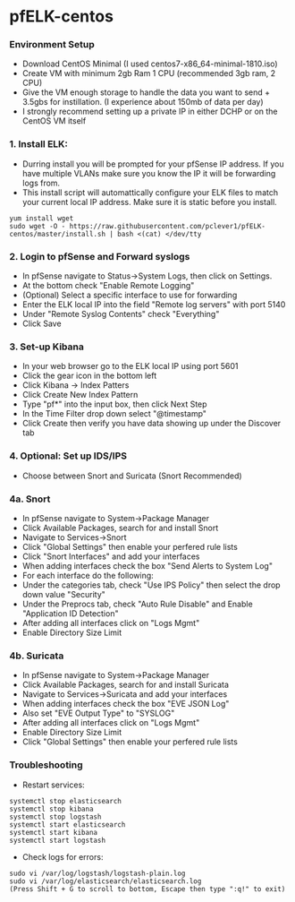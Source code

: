 # pfELK-centos

### Environment Setup
- Download CentOS Minimal (I used centos7-x86_64-minimal-1810.iso)
- Create VM with minimum 2gb Ram 1 CPU (recommended 3gb ram, 2 CPU)
- Give the VM enough storage to handle the data you want to send + 3.5gbs for instillation. (I experience about 150mb of data per day)
- I strongly recommend setting up a private IP in either DCHP or on the CentOS VM itself

### 1. Install ELK:
 - Durring install you will be prompted for your pfSense IP address. If you have multiple VLANs make sure you know the IP it will be forwarding logs from.
 - This install script will automattically configure your ELK files to match your current local IP address. Make sure it is static before you install.
```
yum install wget
sudo wget -O - https://raw.githubusercontent.com/pclever1/pfELK-centos/master/install.sh | bash <(cat) </dev/tty
```

### 2. Login to pfSense and Forward syslogs
- In pfSense navigate to Status->System Logs, then click on Settings.
- At the bottom check "Enable Remote Logging"
- (Optional) Select a specific interface to use for forwarding
- Enter the ELK local IP into the field "Remote log servers" with port 5140
- Under "Remote Syslog Contents" check "Everything"
- Click Save

### 3. Set-up Kibana
- In your web browser go to the ELK local IP using port 5601
- Click the gear icon in the bottom left
- Click Kibana -> Index Patters
- Click Create New Index Pattern
- Type "pf*" into the input box, then click Next Step
- In the Time Filter drop down select "@timestamp"
- Click Create then verify you have data showing up under the Discover tab


### 4. Optional: Set up IDS/IPS
- Choose between Snort and Suricata (Snort Recommended)

### 4a. Snort
- In pfSense navigate to System->Package Manager
- Click Available Packages, search for and install Snort
- Navigate to Services->Snort 
- Click "Global Settings" then enable your perfered rule lists
- Click "Snort Interfaces" and add your interfaces
- When adding interfaces check the box "Send Alerts to System Log"
- For each interface do the following:
- Under the categories tab, check "Use IPS Policy" then select the drop down value "Security"
- Under the Preprocs tab, check "Auto Rule Disable" and Enable "Application ID Detection"
- After adding all interfaces click on "Logs Mgmt"
- Enable Directory Size Limit

### 4b. Suricata
- In pfSense navigate to System->Package Manager
- Click Available Packages, search for and install Suricata
- Navigate to Services->Suricata and add your interfaces
- When adding interfaces check the box "EVE JSON Log"
- Also set "EVE Output Type" to "SYSLOG"
- After adding all interfaces click on "Logs Mgmt"
- Enable Directory Size Limit
- Click "Global Settings" then enable your perfered rule lists


### Troubleshooting
- Restart services:
```
systemctl stop elasticsearch 
systemctl stop kibana 
systemctl stop logstash 
systemctl start elasticsearch 
systemctl start kibana 
systemctl start logstash 
```

- Check logs for errors:
```
sudo vi /var/log/logstash/logstash-plain.log
sudo vi /var/log/elasticsearch/elasticsearch.log
(Press Shift + G to scroll to bottom, Escape then type ":q!" to exit)
```
